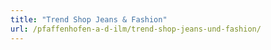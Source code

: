 ```yaml
---
title: "Trend Shop Jeans & Fashion"
url: /pfaffenhofen-a-d-ilm/trend-shop-jeans-und-fashion/
---
```

